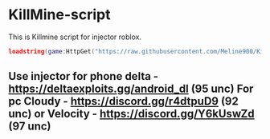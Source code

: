 # KillMine-script
This is Killmine script for injector roblox.
``` Lua
loadstring(game:HttpGet("https://raw.githubusercontent.com/Meline900/KillMine-script/refs/heads/main/Script.lua"))()
```
## Use injector for phone delta - https://deltaexploits.gg/android_dl (95 unc) For pc Cloudy - https://discord.gg/r4dtpuD9 (92 unc) or Velocity - https://discord.gg/Y6kUswZd (97 unc)
